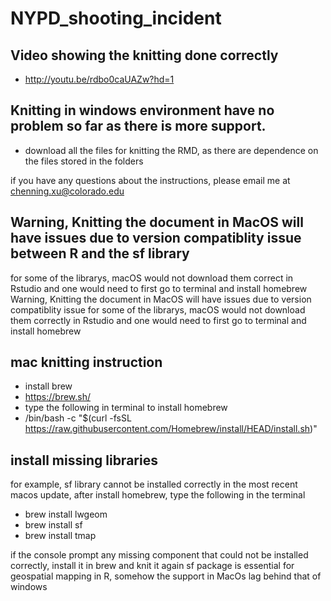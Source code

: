 # NYPD_shooting_incident

## Video showing the knitting done correctly

* http://youtu.be/rdbo0caUAZw?hd=1

## Knitting in windows environment have no problem so far as there is more support.

* download all the files for knitting the RMD, as there are dependence on the files stored in the folders

if you have any questions about the instructions, please email me at chenning.xu@colorado.edu
 
## Warning, Knitting the document in MacOS will have issues due to version compatiblity issue between R and the sf library

for some of the librarys, macOS would not download them correct in Rstudio and one would need to first go to terminal and install homebrew 
Warning, Knitting the document in MacOS will have issues due to version compatiblity issue 
for some of the librarys, macOS would not download them correctly in Rstudio and one would need to first go to terminal and install homebrew 

## mac knitting instruction

*  install brew
*  https://brew.sh/
* type the following in terminal to install homebrew
* /bin/bash -c "$(curl -fsSL https://raw.githubusercontent.com/Homebrew/install/HEAD/install.sh)"


## install missing libraries

for example, sf library cannot be installed correctly in the most recent macos update, after install homebrew, type the following in the terminal

 * brew install lwgeom
 * brew install sf
 * brew install tmap

 if the console prompt any missing component that could not be installed correctly, install it in brew and knit it again
 sf package is essential for geospatial mapping in R, somehow the support in MacOs lag behind that of windows


